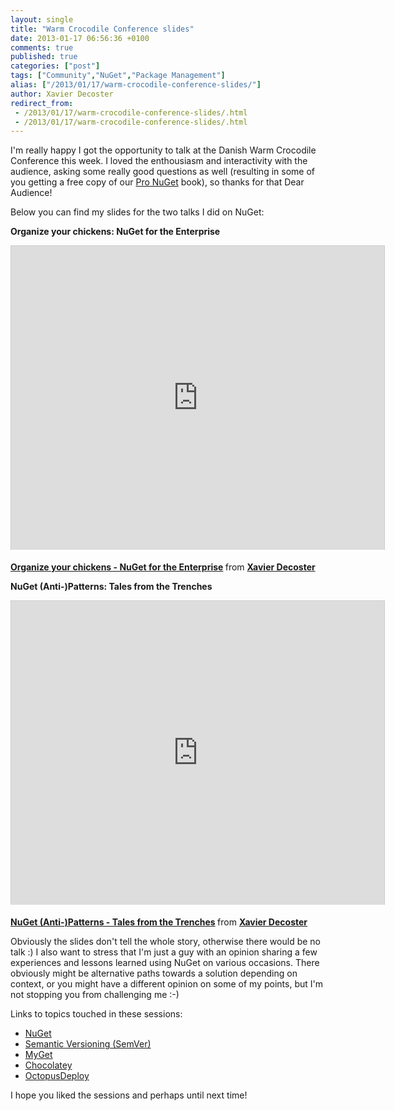 ```yaml
---
layout: single
title: "Warm Crocodile Conference slides"
date: 2013-01-17 06:56:36 +0100
comments: true
published: true
categories: ["post"]
tags: ["Community","NuGet","Package Management"]
alias: ["/2013/01/17/warm-crocodile-conference-slides/"]
author: Xavier Decoster
redirect_from:
 - /2013/01/17/warm-crocodile-conference-slides/.html
 - /2013/01/17/warm-crocodile-conference-slides/.html
---
```

<p>I'm really happy I got the opportunity to talk at the Danish Warm Crocodile Conference this week. I loved the enthousiasm and interactivity with the audience, asking some really good questions as well (resulting in some of you getting a free copy of our <a href="http://bit.ly/ProNuGet">Pro NuGet</a> book), so thanks for that Dear Audience!</p>

<p>Below you can find my slides for the two talks I did on NuGet:</p>

<p><strong>Organize your chickens: NuGet for the Enterprise</strong></p>

<p><iframe src="http://www.slideshare.net/slideshow/embed_code/16028732" width="597" height="486" frameborder="0" marginwidth="0" marginheight="0" scrolling="no" style="border:1px solid #CCC;border-width:1px 1px 0;margin-bottom:5px" allowfullscreen webkitallowfullscreen mozallowfullscreen> </iframe> <div style="margin-bottom:5px"> <strong> <a href="http://www.slideshare.net/xavierdecoster/organize-your-chickens-nuget-for-the-enterprise-16028732" title="Organize your chickens - NuGet for the Enterprise" target="_blank">Organize your chickens - NuGet for the Enterprise</a> </strong> from <strong><a href="http://www.slideshare.net/xavierdecoster" target="_blank">Xavier Decoster</a></strong> </div></p>

<p><strong>NuGet (Anti-)Patterns: Tales from the Trenches</strong></p>

<p><iframe src="http://www.slideshare.net/slideshow/embed_code/16022684" width="597" height="486" frameborder="0" marginwidth="0" marginheight="0" scrolling="no" style="border:1px solid #CCC;border-width:1px 1px 0;margin-bottom:5px" allowfullscreen webkitallowfullscreen mozallowfullscreen> </iframe> <div style="margin-bottom:5px"> <strong> <a href="http://www.slideshare.net/xavierdecoster/nuget-antipatterns-tales-from-the-trenches" title="NuGet (Anti-)Patterns - Tales from the Trenches" target="_blank">NuGet (Anti-)Patterns - Tales from the Trenches</a> </strong> from <strong><a href="http://www.slideshare.net/xavierdecoster" target="_blank">Xavier Decoster</a></strong> </div></p>

<p>Obviously the slides don't tell the whole story, otherwise there would be no talk :) I also want to stress that I'm just a guy with an opinion sharing a few experiences and lessons learned using NuGet on various occasions. There obviously might be alternative paths towards a solution depending on context, or you might have a different opinion on some of my points, but I'm not stopping you from challenging me :-) </p>

<p>Links to topics touched in these sessions:</p>

<ul>
<li><a href="http://www.nuget.org">NuGet</a></li>
<li><a href="http://www.semver.org">Semantic Versioning (SemVer)</a></li>
<li><a href="http://www.myget.org">MyGet</a></li>
<li><a href="http://www.chocolatey.org">Chocolatey</a></li>
<li><a href="www.octopusdeploy.com">OctopusDeploy</a></li>
</ul>

<p>I hope you liked the sessions and perhaps until next time!</p>
